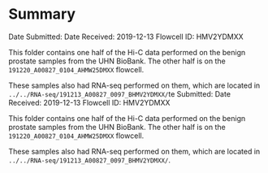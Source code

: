 # Summary

Date Submitted: 
Date Received: 2019-12-13
Flowcell ID: HMV2YDMXX

This folder contains one half of the Hi-C data performed on the benign prostate samples from the UHN BioBank.
The other half is on the `191220_A00827_0104_AHMW25DMXX` flowcell.

These samples also had RNA-seq performed on them, which are located in `../../RNA-seq/191213_A00827_0097_BHMV2YDMXX/`te Submitted:
Date Received: 2019-12-13
Flowcell ID: HMV2YDMXX

This folder contains one half of the Hi-C data performed on the benign prostate samples from the UHN BioBank.
The other half is on the `191220_A00827_0104_AHMW25DMXX` flowcell.

These samples also had RNA-seq performed on them, which are located in `../../RNA-seq/191213_A00827_0097_BHMV2YDMXX/`.

